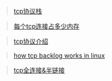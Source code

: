 > [tcp协议栈](http://simohayha.iteye.com/blog/559506)


> [每个tcp连接占多少内存](https://zhuanlan.zhihu.com/p/25241630)


> [tcp协议介绍](https://github.com/jawil/blog/issues/14)

> [how tcp backlog works in linux](http://veithen.github.io/2014/01/01/how-tcp-backlog-works-in-linux.html)

> [tcp全连接&半链接](http://jm.taobao.org/2017/05/25/525-1/#%E6%B7%B1%E5%85%A5%E7%90%86%E8%A7%A3TCP%E6%8F%A1%E6%89%8B%E8%BF%87%E7%A8%8B%E4%B8%AD%E5%BB%BA%E8%BF%9E%E6%8E%A5%E7%9A%84%E6%B5%81%E7%A8%8B%E5%92%8C%E9%98%9F%E5%88%97)
